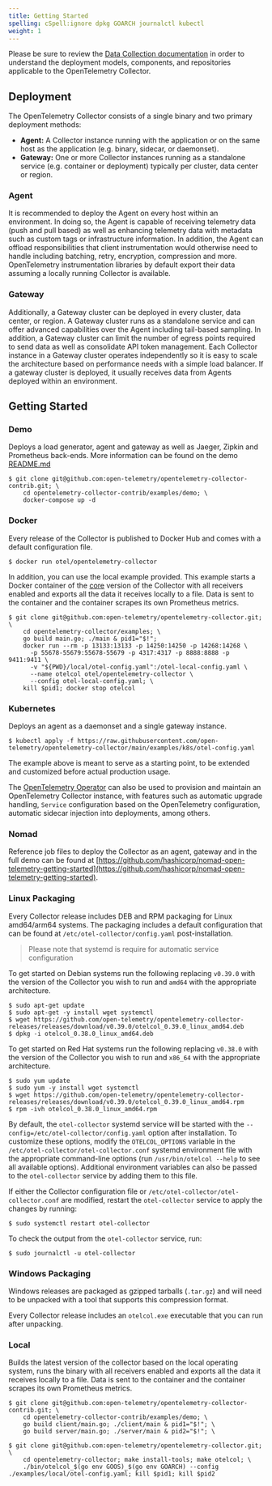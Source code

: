 ```yaml
---
title: Getting Started
spelling: cSpell:ignore dpkg GOARCH journalctl kubectl
weight: 1
---
```

Please be sure to review the [Data Collection
documentation](../../concepts/data-collection) in order to understand the
deployment models, components, and repositories applicable to the OpenTelemetry
Collector.
## Deployment

The OpenTelemetry Collector consists of a single binary and two primary deployment methods:

- **Agent:** A Collector instance running with the application or on the same
  host as the application (e.g. binary, sidecar, or daemonset).
- **Gateway:** One or more Collector instances running as a standalone service
  (e.g. container or deployment) typically per cluster, data center or region.

### Agent

It is recommended to deploy the Agent on every host within an environment. In
doing so, the Agent is capable of receiving telemetry data (push and pull
based) as well as enhancing telemetry data with metadata such as custom tags or
infrastructure information. In addition, the Agent can offload responsibilities
that client instrumentation would otherwise need to handle including batching,
retry, encryption, compression and more. OpenTelemetry instrumentation
libraries by default export their data assuming a locally running Collector is
available.

### Gateway

Additionally, a Gateway cluster can be deployed in every cluster, data center,
or region. A Gateway cluster runs as a standalone service and can offer
advanced capabilities over the Agent including tail-based sampling. In
addition, a Gateway cluster can limit the number of egress points required to
send data as well as consolidate API token management. Each Collector instance
in a Gateway cluster operates independently so it is easy to scale the
architecture based on performance needs with a simple load balancer. If a
gateway cluster is deployed, it usually receives data from Agents deployed
within an environment.

## Getting Started

### Demo

Deploys a load generator, agent and gateway as well as Jaeger, Zipkin and
Prometheus back-ends. More information can be found on the demo
[README.md](https://github.com/open-telemetry/opentelemetry-collector-contrib/tree/main/examples/demo)

```console
$ git clone git@github.com:open-telemetry/opentelemetry-collector-contrib.git; \
    cd opentelemetry-collector-contrib/examples/demo; \
    docker-compose up -d
```

### Docker

Every release of the Collector is published to Docker Hub and comes with a
default configuration file.

```console
$ docker run otel/opentelemetry-collector
```

In addition, you can use the local example provided. This example starts a
Docker container of the
[core](https://github.com/open-telemetry/opentelemetry-collector) version of
the Collector with all receivers enabled and exports all the data it receives
locally to a file. Data is sent to the container and the container scrapes its
own Prometheus metrics.

```console
$ git clone git@github.com:open-telemetry/opentelemetry-collector.git; \
    cd opentelemetry-collector/examples; \
    go build main.go; ./main & pid1="$!";
    docker run --rm -p 13133:13133 -p 14250:14250 -p 14268:14268 \
      -p 55678-55679:55678-55679 -p 4317:4317 -p 8888:8888 -p 9411:9411 \
      -v "${PWD}/local/otel-config.yaml":/otel-local-config.yaml \
      --name otelcol otel/opentelemetry-collector \
      --config otel-local-config.yaml; \
    kill $pid1; docker stop otelcol
```

### Kubernetes

Deploys an agent as a daemonset and a single gateway instance.

```console
$ kubectl apply -f https://raw.githubusercontent.com/open-telemetry/opentelemetry-collector/main/examples/k8s/otel-config.yaml
```

The example above is meant to serve as a starting point, to be extended and
customized before actual production usage.

The [OpenTelemetry
Operator](https://github.com/open-telemetry/opentelemetry-operator) can also be
used to provision and maintain an OpenTelemetry Collector instance, with
features such as automatic upgrade handling, `Service` configuration based on
the OpenTelemetry configuration, automatic sidecar injection into deployments,
among others.

### Nomad

Reference job files to deploy the Collector as an agent, gateway and in the
full demo can be found at
[https://github.com/hashicorp/nomad-open-telemetry-getting-started](https://github.com/hashicorp/nomad-open-telemetry-getting-started).

### Linux Packaging

Every Collector release includes DEB and RPM packaging for Linux amd64/arm64
systems. The packaging includes a default configuration that can be found at
`/etc/otel-collector/config.yaml` post-installation.

> Please note that systemd is require for automatic service configuration

To get started on Debian systems run the following replacing `v0.39.0` with the
version of the Collector you wish to run and `amd64` with the appropriate
architecture.

```console
$ sudo apt-get update
$ sudo apt-get -y install wget systemctl
$ wget https://github.com/open-telemetry/opentelemetry-collector-releases/releases/download/v0.39.0/otelcol_0.39.0_linux_amd64.deb
$ dpkg -i otelcol_0.38.0_linux_amd64.deb
```

To get started on Red Hat systems run the following replacing `v0.38.0` with the
version of the Collector you wish to run and `x86_64` with the appropriate
architecture.

```console
$ sudo yum update
$ sudo yum -y install wget systemctl
$ wget https://github.com/open-telemetry/opentelemetry-collector-releases/releases/download/v0.39.0/otelcol_0.39.0_linux_amd64.rpm
$ rpm -ivh otelcol_0.38.0_linux_amd64.rpm
```

By default, the `otel-collector` systemd service will be started with the
`--config=/etc/otel-collector/config.yaml` option after installation.  To
customize these options, modify the `OTELCOL_OPTIONS` variable in the
`/etc/otel-collector/otel-collector.conf` systemd environment file with the
appropriate command-line options (run `/usr/bin/otelcol --help` to see all
available options).  Additional environment variables can also be passed to the
`otel-collector` service by adding them to this file.

If either the Collector configuration file or
`/etc/otel-collector/otel-collector.conf` are modified, restart the
`otel-collector` service to apply the changes by running:

```console
$ sudo systemctl restart otel-collector
```

To check the output from the `otel-collector` service, run:

```console
$ sudo journalctl -u otel-collector
```

### Windows Packaging

Windows releases are packaged as gzipped tarballs (`.tar.gz`) and will need to be unpacked with a tool that supports this compression format.

Every Collector release includes an `otelcol.exe` executable that you can run after unpacking.

### Local

Builds the latest version of the collector based on the local operating system,
runs the binary with all receivers enabled and exports all the data it receives
locally to a file. Data is sent to the container and the container scrapes its own
Prometheus metrics.

```console
$ git clone git@github.com:open-telemetry/opentelemetry-collector-contrib.git; \
    cd opentelemetry-collector-contrib/examples/demo; \
    go build client/main.go; ./client/main & pid1="$!"; \
    go build server/main.go; ./server/main & pid2="$!"; \

$ git clone git@github.com:open-telemetry/opentelemetry-collector.git; \
    cd opentelemetry-collector; make install-tools; make otelcol; \
    ./bin/otelcol_$(go env GOOS)_$(go env GOARCH) --config ./examples/local/otel-config.yaml; kill $pid1; kill $pid2
```
